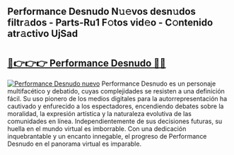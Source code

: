 ## Performance Desnudo N𝚞𝚎vos desn𝚞dos filtr𝚊dos - Parts-Ru1 F𝚘tos vid𝚎o - C𝚘ntenido atr𝚊ctivo UjSad

# <h2><a href="http://mbatgbj.tromn.icu/?c=Performance+Desnudo">🔗👉👉👉 Performance Desnudo 🔗🔗</a></h2>

[![Performance Desnudo nuevo](https://i.imgur.com/pEAQMta.gif)](http://mbatgbj.tromn.icu/?c=Performance+Desnudo)
Performance Desnudo es un personaje multifacético y debatido, cuyas complejidades se resisten a una definición fácil.  Su uso pionero de los medios digitales para la autorrepresentación ha cautivado y enfurecido a los espectadores, encendiendo debates sobre la moralidad, la expresión artística y la naturaleza evolutiva de las comunidades en línea. Independientemente de sus decisiones futuras, su huella en el mundo virtual es imborrable. Con una dedicación inquebrantable y un encanto innegable, el progreso de Performance Desnudo en el panorama virtual es imparable.
